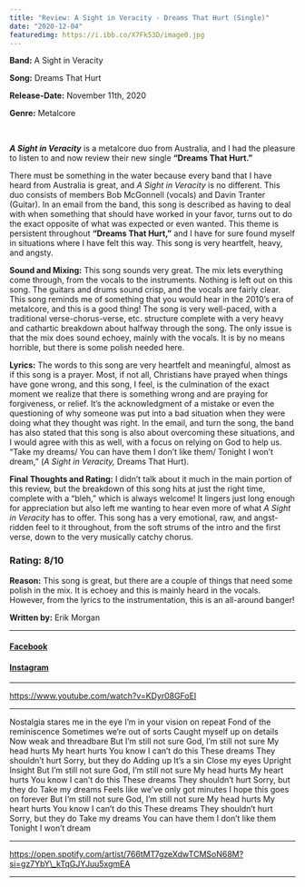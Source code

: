 ```yaml
---
title: "Review: A Sight in Veracity - Dreams That Hurt (Single)"
date: "2020-12-04"
featuredimg: https://i.ibb.co/X7Fk53D/image0.jpg
---
```


**Band:** A Sight in Veracity

**Song:** Dreams That Hurt

**Release-Date:** November 11th, 2020

**Genre:** Metalcore

 

_**A Sight in Veracity**_ is a metalcore duo from Australia, and I had the pleasure to listen to and now review their new single **“Dreams That Hurt.”** 

There must be something in the water because every band that I have heard from Australia is great, and _A Sight in Veracity_ is no different. This duo consists of members Bob McGonnell (vocals) and Davin Tranter (Guitar). In an email from the band, this song is described as having to deal with when something that should have worked in your favor, turns out to do the exact opposite of what was expected or even wanted. This theme is persistent throughout **“Dreams That Hurt,”** and I have for sure found myself in situations where I have felt this way. This song is very heartfelt, heavy, and angsty.

**Sound and Mixing:** This song sounds very great. The mix lets everything come through, from the vocals to the instruments. Nothing is left out on this song. The guitars and drums sound crisp, and the vocals are fairly clear. This song reminds me of something that you would hear in the 2010’s era of metalcore, and this is a good thing! The song is very well-paced, with a traditional verse-chorus-verse, etc. structure complete with a very heavy and cathartic breakdown about halfway through the song. The only issue is that the mix does sound echoey, mainly with the vocals. It is by no means horrible, but there is some polish needed here.

**Lyrics:** The words to this song are very heartfelt and meaningful, almost as if this song is a prayer. Most, if not all, Christians have prayed when things have gone wrong, and this song, I feel, is the culmination of the exact moment we realize that there is something wrong and are praying for forgiveness, or relief. It’s the acknowledgment of a mistake or even the questioning of why someone was put into a bad situation when they were doing what they thought was right. In the email, and turn the song, the band has also stated that this song is also about overcoming these situations, and I would agree with this as well, with a focus on relying on God to help us. “Take my dreams/ You can have them I don’t like them/ Tonight I won’t dream,” (_A Sight in Veracity,_ Dreams That Hurt).

**Final Thoughts and Rating:** I didn’t talk about it much in the main portion of this review, but the breakdown of this song hits at just the right time, complete with a “bleh,” which is always welcome! It lingers just long enough for appreciation but also left me wanting to hear even more of what _A Sight in Veracity_ has to offer. This song has a very emotional, raw, and angst-ridden feel to it throughout, from the soft strums of the intro and the first verse, down to the very musically catchy chorus.

### Rating: 8/10

**Reason:** This song is great, but there are a couple of things that need some polish in the mix. It is echoey and this is mainly heard in the vocals. However, from the lyrics to the instrumentation, this is an all-around banger!

**Written by:** Erik Morgan

* * *

#### [Facebook](https://m.facebook.com/asightinveracity/)

#### [Instagram](https://www.instagram.com/asightinveracity/)

* * *

https://www.youtube.com/watch?v=KDyr08GFoEI

* * *

Nostalgia stares me in the eye I’m in your vision on repeat Fond of the reminiscence Sometimes we’re out of sorts Caught myself up on details Now weak and threadbare But I’m still not sure God, I’m still not sure My head hurts My heart hurts You know I can’t do this These dreams They shouldn’t hurt Sorry, but they do Adding up It’s a sin Close my eyes Upright Insight But I’m still not sure God, I’m still not sure My head hurts My heart hurts You know I can’t do this These dreams They shouldn’t hurt Sorry, but they do Take my dreams Feels like we’ve only got minutes I hope this goes on forever But I’m still not sure God, I’m still not sure My head hurts My heart hurts You know I can’t do this These dreams They shouldn’t hurt Sorry, but they do Take my dreams You can have them I don’t like them Tonight I won’t dream

* * *

https://open.spotify.com/artist/766tMT7gzeXdwTCMSoN68M?si=gz7YbY\_kTqGJYJuu5xgmEA

* * *
